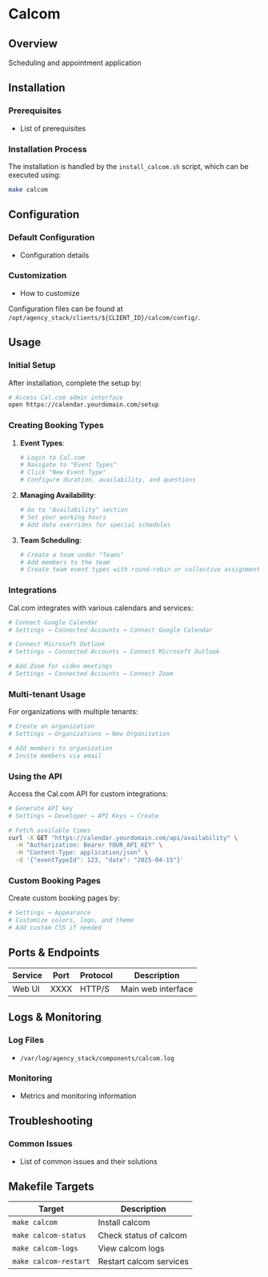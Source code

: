# Calcom

## Overview
Scheduling and appointment application

## Installation

### Prerequisites
- List of prerequisites

### Installation Process
The installation is handled by the `install_calcom.sh` script, which can be executed using:

```bash
make calcom
```

## Configuration

### Default Configuration
- Configuration details

### Customization
- How to customize

Configuration files can be found at `/opt/agency_stack/clients/${CLIENT_ID}/calcom/config/`.

## Usage

### Initial Setup

After installation, complete the setup by:

```bash
# Access Cal.com admin interface
open https://calendar.yourdomain.com/setup
```

### Creating Booking Types

1. **Event Types**:
   ```bash
   # Login to Cal.com
   # Navigate to "Event Types"
   # Click "New Event Type"
   # Configure duration, availability, and questions
   ```

2. **Managing Availability**:
   ```bash
   # Go to "Availability" section
   # Set your working hours
   # Add date overrides for special schedules
   ```

3. **Team Scheduling**:
   ```bash
   # Create a team under "Teams"
   # Add members to the team
   # Create team event types with round-robin or collective assignments
   ```

### Integrations

Cal.com integrates with various calendars and services:

```bash
# Connect Google Calendar
# Settings → Connected Accounts → Connect Google Calendar

# Connect Microsoft Outlook
# Settings → Connected Accounts → Connect Microsoft Outlook

# Add Zoom for video meetings
# Settings → Connected Accounts → Connect Zoom
```

### Multi-tenant Usage

For organizations with multiple tenants:

```bash
# Create an organization 
# Settings → Organizations → New Organization

# Add members to organization
# Invite members via email
```

### Using the API

Access the Cal.com API for custom integrations:

```bash
# Generate API key
# Settings → Developer → API Keys → Create

# Fetch available times 
curl -X GET "https://calendar.yourdomain.com/api/availability" \
  -H "Authorization: Bearer YOUR_API_KEY" \
  -H "Content-Type: application/json" \
  -d '{"eventTypeId": 123, "date": "2025-04-15"}'
```

### Custom Booking Pages

Create custom booking pages by:

```bash
# Settings → Appearance
# Customize colors, logo, and theme
# Add custom CSS if needed
```

## Ports & Endpoints

| Service | Port | Protocol | Description |
|---------|------|----------|-------------|
| Web UI  | XXXX | HTTP/S   | Main web interface |

## Logs & Monitoring

### Log Files
- `/var/log/agency_stack/components/calcom.log`

### Monitoring
- Metrics and monitoring information

## Troubleshooting

### Common Issues
- List of common issues and their solutions

## Makefile Targets

| Target | Description |
|--------|-------------|
| `make calcom` | Install calcom |
| `make calcom-status` | Check status of calcom |
| `make calcom-logs` | View calcom logs |
| `make calcom-restart` | Restart calcom services |
